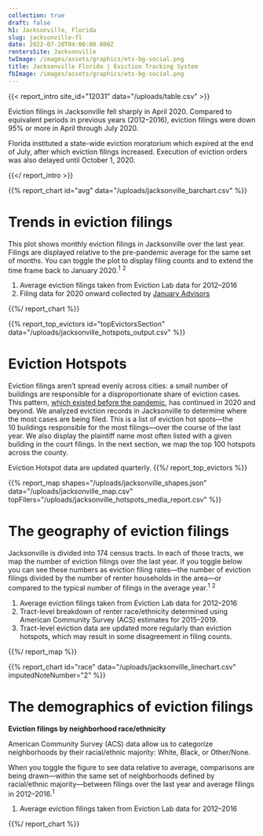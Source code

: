 ```yaml
---
collection: true
draft: false
h1: Jacksonville, Florida
slug: jacksonville-fl
date: 2022-07-20T04:00:00.000Z
rentersSite: Jacksonville
twImage: /images/assets/graphics/ets-bg-social.png
title: Jacksonville Florida | Eviction Tracking System
fbImage: /images/assets/graphics/ets-bg-social.png
---
```


{{< report_intro site_id="12031" data="/uploads/table.csv" >}}

Eviction filings in Jacksonville fell sharply in April 2020. Compared to equivalent periods in previous years (2012–2016), eviction filings were down 95% or more in April through July 2020. 

Florida instituted a state-wide eviction moratorium which expired at the end of July, after which eviction filings increased. Execution of eviction orders was also delayed until October 1, 2020.



{{</ report_intro >}}



{{% report_chart id="avg" data="/uploads/jacksonville_barchart.csv" %}}

# Trends in eviction filings

This plot shows monthly eviction filings in Jacksonville over the last year. Filings are displayed relative to the pre-pandemic average for the same set of months. You can toggle the plot to display filing counts and to extend the time frame back to January 2020.<sup>1</sup> <sup>2</sup>

1. Average eviction filings taken from Eviction Lab data for 2012–2016
2. Filing data for 2020 onward collected by [January Advisors](https://www.januaryadvisors.com/)

{{%/ report_chart %}}



{{% report_top_evictors id="topEvictorsSection" data="/uploads/jacksonville_hotspots_output.csv" %}}
# Eviction Hotspots

Eviction filings aren’t spread evenly across cities: a small number of buildings are responsible for a disproportionate share of eviction cases. This pattern, [which existed before the pandemic](https://evictionlab.org/top-evicting-landlords-drive-us-eviction-crisis/), has continued in 2020 and beyond. We analyzed eviction records in Jacksonville to determine where the most cases are being filed. This is a list of eviction hot spots—the 10 buildings responsible for the most filings—over the course of the last year. We also display the plaintiff name most often listed with a given building in the court filings. In the next section, we map the top 100 hotspots across the county.

Eviction Hotspot data are updated quarterly.
{{%/ report_top_evictors %}}



{{% report_map shapes="/uploads/jacksonville_shapes.json" data="/uploads/jacksonville_map.csv" topFilers="/uploads/jacksonville_hotspots_media_report.csv" %}}

# The geography of eviction filings

Jacksonville is divided into 174 census tracts. In each of those tracts, we map the number of eviction filings over the last year. If you toggle below you can see these numbers as eviction filing rates—the number of eviction filings divided by the number of renter households in the area—or compared to the typical number of filings in the average year.<sup>1</sup> <sup>2</sup>

1. Average eviction filings taken from Eviction Lab data for 2012–2016
2. Tract-level breakdown of renter race/ethnicity determined using American Community Survey (ACS) estimates for 2015–2019.
3. Tract-level eviction data are updated more regularly than eviction hotspots, which may result in some disagreement in filing counts.

{{%/ report_map %}}



{{% report_chart id="race" data="/uploads/jacksonville_linechart.csv" imputedNoteNumber="2" %}}



# The demographics of eviction filings

**Eviction filings by neighborhood race/ethnicity**

American Community Survey (ACS) data allow us to categorize neighborhoods by their racial/ethnic majority: White, Black, or Other/None. 

When you toggle the figure to see data relative to average, comparisons are being drawn—within the same set of neighborhoods defined by racial/ethnic majority—between filings over the last year and average filings in 2012–2016.<sup>1</sup>

1. Average eviction filings taken from Eviction Lab data for 2012–2016


{{%/ report_chart %}}
